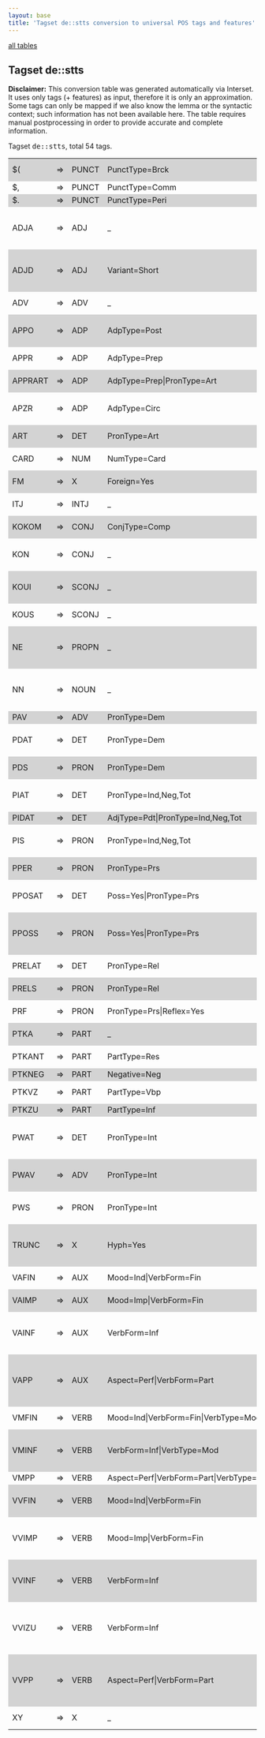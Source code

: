 ```yaml
---
layout: base
title: 'Tagset de::stts conversion to universal POS tags and features'
---
```


<a href="index.html">all tables</a>

## Tagset de::stts

**Disclaimer:**
This conversion table was generated automatically via Interset.
It uses only tags (+ features) as input, therefore it is only an approximation.
Some tags can only be mapped if we also know the lemma or the syntactic context; such information has not been available here.
The table requires manual postprocessing in order to provide accurate and complete information.

Tagset <tt>de::stts</tt>, total 54 tags.

<table>
  <tr style="background:lightgray"><td>$(</td><td>=&gt;</td><td>PUNCT</td><td>PunctType=Brck</td><td><em>``, '', *RRB*, *LRB*, -</em></td></tr>
  <tr><td>$,</td><td>=&gt;</td><td>PUNCT</td><td>PunctType=Comm</td><td><em>,</em></td></tr>
  <tr style="background:lightgray"><td>$.</td><td>=&gt;</td><td>PUNCT</td><td>PunctType=Peri</td><td><em>., :, ?, ;, !</em></td></tr>
  <tr><td>ADJA</td><td>=&gt;</td><td>ADJ</td><td>_</td><td><em>neuen, neue, deutschen, ersten, anderen</em></td></tr>
  <tr style="background:lightgray"><td>ADJD</td><td>=&gt;</td><td>ADJ</td><td>Variant=Short</td><td><em>gut, rund, knapp, deutlich, möglich</em></td></tr>
  <tr><td>ADV</td><td>=&gt;</td><td>ADV</td><td>_</td><td><em>auch, nur, noch, so, aber</em></td></tr>
  <tr style="background:lightgray"><td>APPO</td><td>=&gt;</td><td>ADP</td><td>AdpType=Post</td><td><em>zufolge, nach, gegenüber, wegen, über</em></td></tr>
  <tr><td>APPR</td><td>=&gt;</td><td>ADP</td><td>AdpType=Prep</td><td><em>in, von, mit, für, auf</em></td></tr>
  <tr style="background:lightgray"><td>APPRART</td><td>=&gt;</td><td>ADP</td><td>AdpType=Prep|PronType=Art</td><td><em>im, am, zum, zur, vom</em></td></tr>
  <tr><td>APZR</td><td>=&gt;</td><td>ADP</td><td>AdpType=Circ</td><td><em>an, hinaus, aus, her, heraus</em></td></tr>
  <tr style="background:lightgray"><td>ART</td><td>=&gt;</td><td>DET</td><td>PronType=Art</td><td><em>der, die, den, des, das</em></td></tr>
  <tr><td>CARD</td><td>=&gt;</td><td>NUM</td><td>NumType=Card</td><td><em>000, zwei, drei, vier, fünf</em></td></tr>
  <tr style="background:lightgray"><td>FM</td><td>=&gt;</td><td>X</td><td>Foreign=Yes</td><td><em>New, of, de, Times, the</em></td></tr>
  <tr><td>ITJ</td><td>=&gt;</td><td>INTJ</td><td>_</td><td><em>naja, Ach, äh, Na, piep</em></td></tr>
  <tr style="background:lightgray"><td>KOKOM</td><td>=&gt;</td><td>CONJ</td><td>ConjType=Comp</td><td><em>als, wie, denn, wir</em></td></tr>
  <tr><td>KON</td><td>=&gt;</td><td>CONJ</td><td>_</td><td><em>und, oder, sondern, sowie, aber</em></td></tr>
  <tr style="background:lightgray"><td>KOUI</td><td>=&gt;</td><td>SCONJ</td><td>_</td><td><em>um, ohne, statt, anstatt, Ums</em></td></tr>
  <tr><td>KOUS</td><td>=&gt;</td><td>SCONJ</td><td>_</td><td><em>daß, wenn, weil, ob, als</em></td></tr>
  <tr style="background:lightgray"><td>NE</td><td>=&gt;</td><td>PROPN</td><td>_</td><td><em>SPD, Deutschland, USA, dpa, Bonn</em></td></tr>
  <tr><td>NN</td><td>=&gt;</td><td>NOUN</td><td>_</td><td><em>Prozent, Mark, Millionen, November, Jahren</em></td></tr>
  <tr style="background:lightgray"><td>PAV</td><td>=&gt;</td><td>ADV</td><td>PronType=Dem</td><td><em></em></td></tr>
  <tr><td>PDAT</td><td>=&gt;</td><td>DET</td><td>PronType=Dem</td><td><em>dieser, diese, diesem, dieses, diesen</em></td></tr>
  <tr style="background:lightgray"><td>PDS</td><td>=&gt;</td><td>PRON</td><td>PronType=Dem</td><td><em>das, dies, die, diese, der</em></td></tr>
  <tr><td>PIAT</td><td>=&gt;</td><td>DET</td><td>PronType=Ind,Neg,Tot</td><td><em>keine, mehr, alle, kein, beiden</em></td></tr>
  <tr style="background:lightgray"><td>PIDAT</td><td>=&gt;</td><td>DET</td><td>AdjType=Pdt|PronType=Ind,Neg,Tot</td><td><em></em></td></tr>
  <tr><td>PIS</td><td>=&gt;</td><td>PRON</td><td>PronType=Ind,Neg,Tot</td><td><em>man, allem, nichts, alles, mehr</em></td></tr>
  <tr style="background:lightgray"><td>PPER</td><td>=&gt;</td><td>PRON</td><td>PronType=Prs</td><td><em>es, sie, er, wir, ich</em></td></tr>
  <tr><td>PPOSAT</td><td>=&gt;</td><td>DET</td><td>Poss=Yes|PronType=Prs</td><td><em>ihre, seine, seiner, ihrer, ihren</em></td></tr>
  <tr style="background:lightgray"><td>PPOSS</td><td>=&gt;</td><td>PRON</td><td>Poss=Yes|PronType=Prs</td><td><em>ihren, Seinen, seinem, unsrigen, meiner</em></td></tr>
  <tr><td>PRELAT</td><td>=&gt;</td><td>DET</td><td>PronType=Rel</td><td><em>deren, dessen, die</em></td></tr>
  <tr style="background:lightgray"><td>PRELS</td><td>=&gt;</td><td>PRON</td><td>PronType=Rel</td><td><em>die, der, das, dem, denen</em></td></tr>
  <tr><td>PRF</td><td>=&gt;</td><td>PRON</td><td>PronType=Prs|Reflex=Yes</td><td><em>sich, uns, mich, mir, dich</em></td></tr>
  <tr style="background:lightgray"><td>PTKA</td><td>=&gt;</td><td>PART</td><td>_</td><td><em>zu, am, allzu, Um</em></td></tr>
  <tr><td>PTKANT</td><td>=&gt;</td><td>PART</td><td>PartType=Res</td><td><em>nein, ja, bitte, Gewiß, Also</em></td></tr>
  <tr style="background:lightgray"><td>PTKNEG</td><td>=&gt;</td><td>PART</td><td>Negative=Neg</td><td><em>nicht</em></td></tr>
  <tr><td>PTKVZ</td><td>=&gt;</td><td>PART</td><td>PartType=Vbp</td><td><em>an, aus, ab, vor, auf</em></td></tr>
  <tr style="background:lightgray"><td>PTKZU</td><td>=&gt;</td><td>PART</td><td>PartType=Inf</td><td><em>zu, zur, zum</em></td></tr>
  <tr><td>PWAT</td><td>=&gt;</td><td>DET</td><td>PronType=Int</td><td><em>welche, welchen, welcher, wie, welchem</em></td></tr>
  <tr style="background:lightgray"><td>PWAV</td><td>=&gt;</td><td>ADV</td><td>PronType=Int</td><td><em>wie, wo, warum, wobei, wonach</em></td></tr>
  <tr><td>PWS</td><td>=&gt;</td><td>PRON</td><td>PronType=Int</td><td><em>was, wer, wem, wen, welches</em></td></tr>
  <tr style="background:lightgray"><td>TRUNC</td><td>=&gt;</td><td>X</td><td>Hyph=Yes</td><td><em>Staats-, Industrie-, Finanz-, Öl-, Lohn-</em></td></tr>
  <tr><td>VAFIN</td><td>=&gt;</td><td>AUX</td><td>Mood=Ind|VerbForm=Fin</td><td><em>ist, hat, wird, sind, sei</em></td></tr>
  <tr style="background:lightgray"><td>VAIMP</td><td>=&gt;</td><td>AUX</td><td>Mood=Imp|VerbForm=Fin</td><td><em>Seid, werde, Sei</em></td></tr>
  <tr><td>VAINF</td><td>=&gt;</td><td>AUX</td><td>VerbForm=Inf</td><td><em>werden, sein, haben, worden, Dabeisein</em></td></tr>
  <tr style="background:lightgray"><td>VAPP</td><td>=&gt;</td><td>AUX</td><td>Aspect=Perf|VerbForm=Part</td><td><em>worden, gewesen, geworden, gehabt, werden</em></td></tr>
  <tr><td>VMFIN</td><td>=&gt;</td><td>VERB</td><td>Mood=Ind|VerbForm=Fin|VerbType=Mod</td><td><em>kann, soll, will, muß, sollen</em></td></tr>
  <tr style="background:lightgray"><td>VMINF</td><td>=&gt;</td><td>VERB</td><td>VerbForm=Inf|VerbType=Mod</td><td><em>können, müssen, wollen, dürfen, sollen</em></td></tr>
  <tr><td>VMPP</td><td>=&gt;</td><td>VERB</td><td>Aspect=Perf|VerbForm=Part|VerbType=Mod</td><td><em>gewollt</em></td></tr>
  <tr style="background:lightgray"><td>VVFIN</td><td>=&gt;</td><td>VERB</td><td>Mood=Ind|VerbForm=Fin</td><td><em>sagte, gibt, geht, steht, kommt</em></td></tr>
  <tr><td>VVIMP</td><td>=&gt;</td><td>VERB</td><td>Mood=Imp|VerbForm=Fin</td><td><em>siehe, sprich, schauen, Sagen, gestehe</em></td></tr>
  <tr style="background:lightgray"><td>VVINF</td><td>=&gt;</td><td>VERB</td><td>VerbForm=Inf</td><td><em>machen, lassen, bleiben, geben, bringen</em></td></tr>
  <tr><td>VVIZU</td><td>=&gt;</td><td>VERB</td><td>VerbForm=Inf</td><td><em>einzusetzen, durchzusetzen, aufzunehmen, abzubauen, umzusetzen</em></td></tr>
  <tr style="background:lightgray"><td>VVPP</td><td>=&gt;</td><td>VERB</td><td>Aspect=Perf|VerbForm=Part</td><td><em>gemacht, getötet, gefordert, gegeben, gestellt</em></td></tr>
  <tr><td>XY</td><td>=&gt;</td><td>X</td><td>_</td><td><em>dpa, ap, afp, rtr, wb</em></td></tr>
</table>
